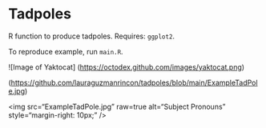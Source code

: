 # Tadpoles

R function to produce tadpoles.
Requires: `ggplot2`.

To reproduce example, run `main.R`.

![Image of Yaktocat]
(https://octodex.github.com/images/yaktocat.png)

(https://github.com/lauraguzmanrincon/tadpoles/blob/main/ExampleTadPole.jpg)

<img
src=“ExampleTadPole.jpg”
raw=true
alt=“Subject Pronouns”
style=“margin-right: 10px;”
/>
